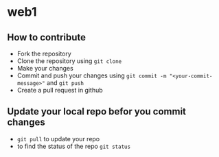 # web1

## How to contribute
- Fork the repository
- Clone the repository using `git clone`
- Make your changes
- Commit and push your changes using `git commit -m "<your-commit-message>"` and `git push`
- Create a pull request in github  

## Update your local repo befor you commit changes
- `git pull` to update your repo
- to find the status of the repo `git status`
 
